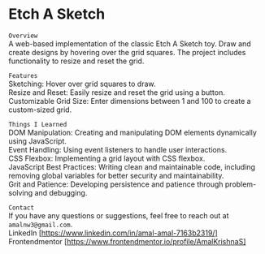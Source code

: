 # Etch A Sketch

`Overview`  
A web-based implementation of the classic Etch A Sketch toy. Draw and create designs by hovering over the grid squares. The project includes functionality to resize and reset the grid.  

`Features`  
Sketching: Hover over grid squares to draw.  
Resize and Reset: Easily resize and reset the grid using a button.  
Customizable Grid Size: Enter dimensions between 1 and 100 to create a custom-sized grid.  

`Things I Learned`  
DOM Manipulation: Creating and manipulating DOM elements dynamically using JavaScript.  
Event Handling: Using event listeners to handle user interactions.  
CSS Flexbox: Implementing a grid layout with CSS flexbox.  
JavaScript Best Practices: Writing clean and maintainable code, including removing global variables for better security and maintainability.  
Grit and Patience: Developing persistence and patience through problem-solving and debugging.  

`Contact`  
If you have any questions or suggestions, feel free to reach out at `amalnw3@gmail.com`.  
LinkedIn [https://www.linkedin.com/in/amal-amal-7163b2319/]  
Frontendmentor [https://www.frontendmentor.io/profile/AmalKrishnaS]  

